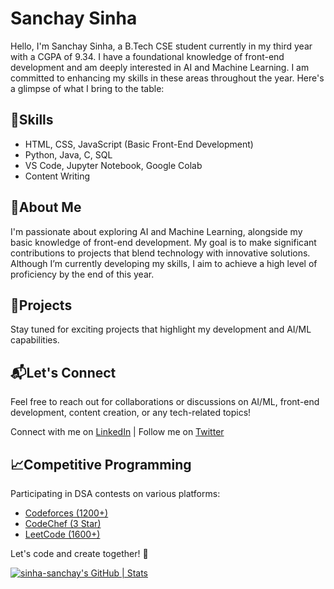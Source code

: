 <!DOCTYPE html>
<html lang="en">

<body>

  <h1>Sanchay Sinha</h1>

  <p>Hello, I'm Sanchay Sinha, a B.Tech CSE student currently in my third year with a CGPA of 9.34. I have a foundational knowledge of front-end development and am deeply interested in AI and Machine Learning. I am committed to enhancing my skills in these areas throughout the year. Here's a glimpse of what I bring to the table:</p>

  <h2>🔧Skills</h2>
  <ul>
    <li>HTML, CSS, JavaScript (Basic Front-End Development)</li>
    <li>Python, Java, C, SQL</li>
    <li>VS Code, Jupyter Notebook, Google Colab</li>
    <li>Content Writing</li>
  </ul>

  <h2>🌱About Me</h2>
  <p>I'm passionate about exploring AI and Machine Learning, alongside my basic knowledge of front-end development. My goal is to make significant contributions to projects that blend technology with innovative solutions. Although I’m currently developing my skills, I aim to achieve a high level of proficiency by the end of this year.</p>

  <h2>🚀Projects</h2>
  <p>Stay tuned for exciting projects that highlight my development and AI/ML capabilities.</p>

  <h2>📬Let's Connect</h2>
  <p>Feel free to reach out for collaborations or discussions on AI/ML, front-end development, content creation, or any tech-related topics!</p>
  <p>Connect with me on <a href="https://www.linkedin.com/in/sanchay-sinha">LinkedIn</a> | Follow me on <a href="https://twitter.com/sinha_sanchay">Twitter</a></p>

  <h2>📈Competitive Programming</h2>
  <p>Participating in DSA contests on various platforms:</p>
  <ul>
    <li><a href="https://codeforces.com/profile/sinha_sanchay">Codeforces (1200+)</a></li>
    <li><a href="[https://www.codechef.com/users/sinha_sanchay](https://www.codechef.com/users/sanchay_sinha)">CodeChef (3 Star)</a></li>
    <li><a href="https://leetcode.com/sinha_sanchay/">LeetCode (1600+)</a></li>
  </ul>

  <p>Let's code and create together! 🌟</p>

  <p><a href="https://quine.sh?utm_source=widgets&utm_campaign=sinha-sanchay"><img src="https://stats.quine.sh/sinha-sanchay/github?theme=dark" alt="sinha-sanchay's GitHub | Stats" /></a></p>

</body>
</html>
